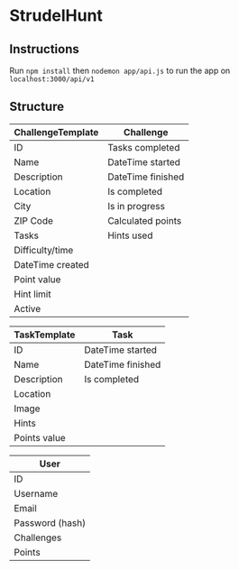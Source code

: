 # StrudelHunt

## Instructions
Run `npm install` then `nodemon app/api.js` to run the app on `localhost:3000/api/v1`


## Structure
ChallengeTemplate|Challenge|
---|---|
ID|Tasks completed
Name|DateTime started
Description|DateTime finished
Location|Is completed
City|Is in progress
ZIP Code|Calculated points
Tasks|Hints used
Difficulty/time|
DateTime created|
Point value|
Hint limit|
Active|

TaskTemplate|Task|
---|---|
ID|DateTime started
Name|DateTime finished
Description|Is completed
Location|
Image|
Hints|
Points value|

User|
---|
ID|
Username|
Email|
Password (hash)|
Challenges|
Points|
